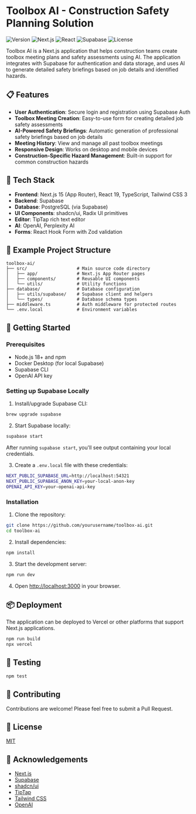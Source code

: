 # Toolbox AI - Construction Safety Planning Solution

![Version](https://img.shields.io/badge/version-1.0.0-blue)
![Next.js](https://img.shields.io/badge/Next.js-15-black)
![React](https://img.shields.io/badge/React-19-blue)
![Supabase](https://img.shields.io/badge/Supabase-latest-green)
![License](https://img.shields.io/badge/license-MIT-yellow)

Toolbox AI is a Next.js application that helps construction teams create toolbox meeting plans and safety assessments using AI. The application integrates with Supabase for authentication and data storage, and uses AI to generate detailed safety briefings based on job details and identified hazards.

## 📋 Features

- **User Authentication**: Secure login and registration using Supabase Auth
- **Toolbox Meeting Creation**: Easy-to-use form for creating detailed job safety assessments
- **AI-Powered Safety Briefings**: Automatic generation of professional safety briefings based on job details
- **Meeting History**: View and manage all past toolbox meetings
- **Responsive Design**: Works on desktop and mobile devices
- **Construction-Specific Hazard Management**: Built-in support for common construction hazards

## 🔧 Tech Stack

- **Frontend**: Next.js 15 (App Router), React 19, TypeScript, Tailwind CSS 3
- **Backend**: Supabase 
- **Database**: PostgreSQL (via Supabase)
- **UI Components**: shadcn/ui, Radix UI primitives
- **Editor**: TipTap rich text editor
- **AI**: OpenAI, Perplexity AI
- **Forms**: React Hook Form with Zod validation

## 📁 Example Project Structure

```
toolbox-ai/
├── src/                   # Main source code directory
│   ├── app/               # Next.js App Router pages
│   ├── components/        # Reusable UI components
│   └── utils/             # Utility functions
├── database/              # Database configuration
│   ├── utils/supabase/    # Supabase client and helpers
│   └── types/             # Database schema types
├── middleware.ts          # Auth middleware for protected routes
└── .env.local             # Environment variables
```



## 🚀 Getting Started

### Prerequisites

- Node.js 18+ and npm
- Docker Desktop (for local Supabase)
- Supabase CLI
- OpenAI API key

### Setting up Supabase Locally

1. Install/upgrade Supabase CLI:
```bash
brew upgrade supabase
```

2. Start Supabase locally:
```bash
supabase start
```

After running `supabase start`, you'll see output containing your local credentials.

3. Create a `.env.local` file with these credentials:
```bash
NEXT_PUBLIC_SUPABASE_URL=http://localhost:54321
NEXT_PUBLIC_SUPABASE_ANON_KEY=your-local-anon-key
OPENAI_API_KEY=your-openai-api-key
```

### Installation

1. Clone the repository:
```bash
git clone https://github.com/yourusername/toolbox-ai.git
cd toolbox-ai
```

2. Install dependencies:
```bash
npm install
```

3. Start the development server:
```bash
npm run dev
```

4. Open [http://localhost:3000](http://localhost:3000) in your browser.

## 📦 Deployment

The application can be deployed to Vercel or other platforms that support Next.js applications.

```bash
npm run build
npx vercel
```

## 🧪 Testing

```bash
npm test
```

## 🤝 Contributing

Contributions are welcome! Please feel free to submit a Pull Request.

## 📄 License

[MIT](LICENSE)

## 🙏 Acknowledgements

- [Next.js](https://nextjs.org/)
- [Supabase](https://supabase.io/)
- [shadcn/ui](https://ui.shadcn.com/)
- [TipTap](https://tiptap.dev/)
- [Tailwind CSS](https://tailwindcss.com/)
- [OpenAI](https://openai.com/)
